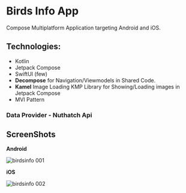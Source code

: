 # Birds Info App 

Compose Multiplatform Application targeting Android and iOS.

## Technologies:
- Kotlin
- Jetpack Compose
- SwiftUI (few)
- **Decompose** for Navigation/Viewmodels in Shared Code.
- **Kamel** Image Loading KMP Library for Showing/Loading images in Jetpack Compose
- MVI Pattern

### Data Provider - Nuthatch Api  

## ScreenShots

**Android**  

![birdsinfo 001](https://github.com/Mikkareem/birds-app-kmm-compose/assets/56153409/50348f47-00ed-4811-967f-316947552e3f)


**iOS**  

![birdsinfo 002](https://github.com/Mikkareem/birds-app-kmm-compose/assets/56153409/bcd83b3c-e0f0-4f13-a97c-3452296ae961)
